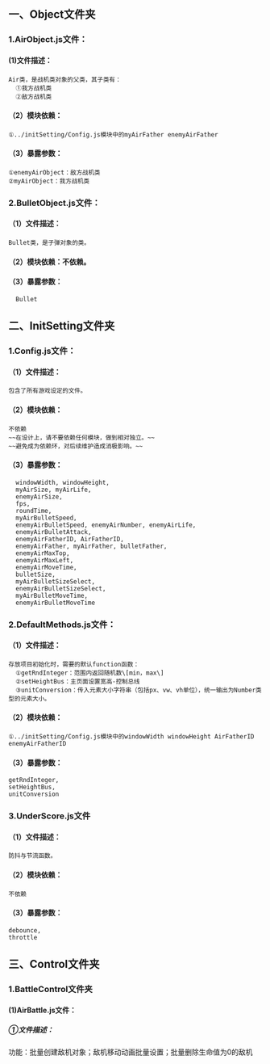 ## 一、Object文件夹  
### 1.AirObject.js文件：  
#### (1)文件描述：  
    Air类，是战机类对象的父类，其子类有：  
      ①我方战机类  
      ②敌方战机类  
#### （2）模块依赖：  
    ①../initSetting/Config.js模块中的myAirFather enemyAirFather  
#### （3）暴露参数：  
    ①enemyAirObject：敌方战机类  
    ②myAirObject：我方战机类  
### 2.BulletObject.js文件：  
#### （1）文件描述：  
    Bullet类，是子弹对象的类。  
#### （2）模块依赖：不依赖。  
#### （3）暴露参数：  
      Bullet  

## 二、InitSetting文件夹  
### 1.Config.js文件：  
#### （1）文件描述：  
    包含了所有游戏设定的文件。  
####  （2）模块依赖：  
    不依赖  
    ~~在设计上，请不要依赖任何模块，做到相对独立。~~  
    ~~避免成为依赖环，对后续维护造成消极影响。~~  
#### （3）暴露参数：  
      windowWidth, windowHeight,  
      myAirSize, myAirLife,  
      enemyAirSize,  
      fps,  
      roundTime,  
      myAirBulletSpeed,  
      enemyAirBulletSpeed, enemyAirNumber, enemyAirLife,  
      enemyAirBulletAttack,  
      enemyAirFatherID, AirFatherID,  
      enemyAirFather, myAirFather, bulletFather,  
      enemyAirMaxTop,  
      enemyAirMaxLeft,  
      enemyAirMoveTime,  
      bulletSize,  
      myAirBulletSizeSelect,  
      enemyAirBulletSizeSelect,  
      myAirBulletMoveTime,  
      enemyAirBulletMoveTime  
### 2.DefaultMethods.js文件：  
#### （1）文件描述：  
    存放项目初始化时，需要的默认function函数：  
      ①getRndInteger：范围内返回随机数\[min，max\]  
      ②setHeightBus：主页面设置宽高-控制总线  
      ③unitConversion：传入元素大小字符串（包括px、vw、vh单位），统一输出为Number类型的元素大小。  
#### （2）模块依赖：  
    ①../initSetting/Config.js模块中的windowWidth windowHeight AirFatherID enemyAirFatherID  
#### （3）暴露参数：  
    getRndInteger,  
    setHeightBus,  
    unitConversion  
### 3.UnderScore.js文件  
#### （1）文件描述：  
    防抖与节流函数。  
#### （2）模块依赖：  
    不依赖  
#### （3）暴露参数：  
    debounce,  
    throttle  

## 三、Control文件夹  
### 1.BattleControl文件夹  
#### (1)AirBattle.js文件：
##### ①文件描述：  
功能：批量创建敌机对象；敌机移动动画批量设置；批量删除生命值为0的敌机